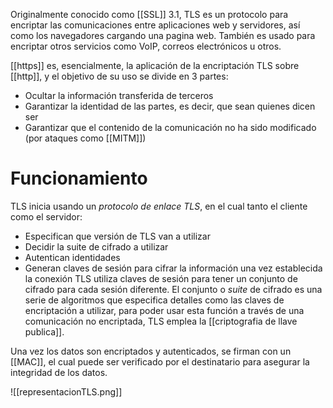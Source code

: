 Originalmente conocido como [[SSL]] 3.1, TLS es un protocolo para encriptar las comunicaciones entre aplicaciones web y servidores, así como los navegadores cargando una pagina web. También es usado para encriptar otros servicios como VoIP, correos electrónicos  u otros.

[[https]] es, esencialmente, la aplicación de la encriptación TLS sobre [[http]], y el objetivo de su uso se divide en 3 partes:
- Ocultar la información transferida de terceros
- Garantizar la identidad de las partes, es decir, que sean quienes dicen ser
- Garantizar que el contenido de la comunicación no ha sido modificado (por ataques como [[MITM]])

# Funcionamiento
TLS inicia usando un _protocolo de enlace TLS_, en el cual tanto el cliente como el servidor:
- Especifican que versión de TLS van a utilizar
- Decidir la suite de cifrado a utilizar
- Autentican identidades
- Generan claves de sesión para cifrar la información una vez establecida la conexión
TLS utiliza claves de sesión para tener un conjunto de cifrado para cada sesión diferente. El conjunto o _suite_ de cifrado es una serie de algoritmos que especifica detalles como las claves de encriptación a utilizar, para poder usar esta función a través de una comunicación no encriptada, TLS emplea la [[criptografia de llave publica]].

Una vez los datos son encriptados y autenticados, se firman con un [[MAC]], el cual puede ser verificado por el destinatario para asegurar la integridad de los datos.

![[representacionTLS.png]]